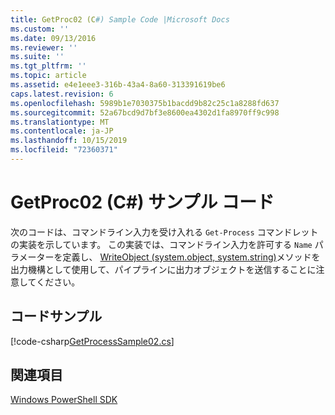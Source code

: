 ```yaml
---
title: GetProc02 (C#) Sample Code |Microsoft Docs
ms.custom: ''
ms.date: 09/13/2016
ms.reviewer: ''
ms.suite: ''
ms.tgt_pltfrm: ''
ms.topic: article
ms.assetid: e4e1eee3-316b-43a4-8a60-313391619be6
caps.latest.revision: 6
ms.openlocfilehash: 5989b1e7030375b1bacdd9b82c25c1a8288fd637
ms.sourcegitcommit: 52a67bcd9d7bf3e8600ea4302d1fa8970ff9c998
ms.translationtype: MT
ms.contentlocale: ja-JP
ms.lasthandoff: 10/15/2019
ms.locfileid: "72360371"
---
```

# <a name="getproc02-c-sample-code"></a>GetProc02 (C#) サンプル コード

次のコードは、コマンドライン入力を受け入れる `Get-Process` コマンドレットの実装を示しています。 この実装では、コマンドライン入力を許可する `Name` パラメーターを定義し、 [WriteObject (system.object, system.string)](/dotnet/api/system.management.automation.cmdlet.writeobject?view=pscore-6.2.0#System_Management_Automation_Cmdlet_WriteObject_System_Object_System_Boolean_)メソッドを出力機構として使用して、パイプラインに出力オブジェクトを送信することに注意してください。

## <a name="code-sample"></a>コードサンプル

[!code-csharp[GetProcessSample02.cs](../../../../powershell-sdk-samples/SDK-2.0/csharp/GetProcessSample02/GetProcessSample02.cs#L11-L76 "GetProcessSample02.cs")]

## <a name="see-also"></a>関連項目

[Windows PowerShell SDK](../windows-powershell-reference.md)
